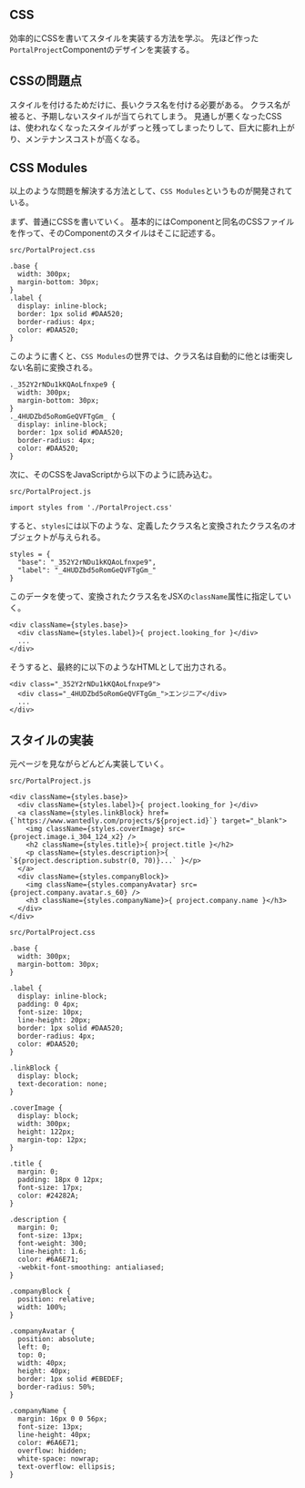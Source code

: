 ## CSS

効率的にCSSを書いてスタイルを実装する方法を学ぶ。
先ほど作った`PortalProject`Componentのデザインを実装する。

## CSSの問題点

スタイルを付けるためだけに、長いクラス名を付ける必要がある。
クラス名が被ると、予期しないスタイルが当てられてしまう。
見通しが悪くなったCSSは、使われなくなったスタイルがずっと残ってしまったりして、巨大に膨れ上がり、メンテナンスコストが高くなる。

## CSS Modules

以上のような問題を解決する方法として、`CSS Modules`というものが開発されている。

まず、普通にCSSを書いていく。
基本的にはComponentと同名のCSSファイルを作って、そのComponentのスタイルはそこに記述する。

`src/PortalProject.css`
```
.base {
  width: 300px;
  margin-bottom: 30px;
}
.label {
  display: inline-block;
  border: 1px solid #DAA520;
  border-radius: 4px;
  color: #DAA520;
}
```

このように書くと、`CSS Modules`の世界では、クラス名は自動的に他とは衝突しない名前に変換される。

```
._352Y2rNDu1kKQAoLfnxpe9 {
  width: 300px;
  margin-bottom: 30px;
}
._4HUDZbd5oRomGeQVFTgGm_ {
  display: inline-block;
  border: 1px solid #DAA520;
  border-radius: 4px;
  color: #DAA520;
}
```

次に、そのCSSをJavaScriptから以下のように読み込む。

`src/PortalProject.js`
```
import styles from './PortalProject.css'
```

すると、`styles`には以下のような、定義したクラス名と変換されたクラス名のオブジェクトが与えられる。

```
styles = {
  "base": "_352Y2rNDu1kKQAoLfnxpe9",
  "label": "_4HUDZbd5oRomGeQVFTgGm_"
}
```

このデータを使って、変換されたクラス名をJSXの`className`属性に指定していく。

```
<div className={styles.base}>
  <div className={styles.label}>{ project.looking_for }</div>
  ...
</div>
```

そうすると、最終的に以下のようなHTMLとして出力される。

```
<div class="_352Y2rNDu1kKQAoLfnxpe9">
  <div class="_4HUDZbd5oRomGeQVFTgGm_">エンジニア</div>
  ...
</div>
```


## スタイルの実装

元ページを見ながらどんどん実装していく。

`src/PortalProject.js`
```
<div className={styles.base}>
  <div className={styles.label}>{ project.looking_for }</div>
  <a className={styles.linkBlock} href={`https://www.wantedly.com/projects/${project.id}`} target="_blank">
    <img className={styles.coverImage} src={project.image.i_304_124_x2} />
    <h2 className={styles.title}>{ project.title }</h2>
    <p className={styles.description}>{ `${project.description.substr(0, 70)}...` }</p>
  </a>
  <div className={styles.companyBlock}>
    <img className={styles.companyAvatar} src={project.company.avatar.s_60} />
    <h3 className={styles.companyName}>{ project.company.name }</h3>
  </div>
</div>
```

`src/PortalProject.css`
```
.base {
  width: 300px;
  margin-bottom: 30px;
}

.label {
  display: inline-block;
  padding: 0 4px;
  font-size: 10px;
  line-height: 20px;
  border: 1px solid #DAA520;
  border-radius: 4px;
  color: #DAA520;
}

.linkBlock {
  display: block;
  text-decoration: none;
}

.coverImage {
  display: block;
  width: 300px;
  height: 122px;
  margin-top: 12px;
}

.title {
  margin: 0;
  padding: 18px 0 12px;
  font-size: 17px;
  color: #24282A;
}

.description {
  margin: 0;
  font-size: 13px;
  font-weight: 300;
  line-height: 1.6;
  color: #6A6E71;
  -webkit-font-smoothing: antialiased;
}

.companyBlock {
  position: relative;
  width: 100%;
}

.companyAvatar {
  position: absolute;
  left: 0;
  top: 0;
  width: 40px;
  height: 40px;
  border: 1px solid #EBEDEF;
  border-radius: 50%;
}

.companyName {
  margin: 16px 0 0 56px;
  font-size: 13px;
  line-height: 40px;
  color: #6A6E71;
  overflow: hidden;
  white-space: nowrap;
  text-overflow: ellipsis;
}
```
